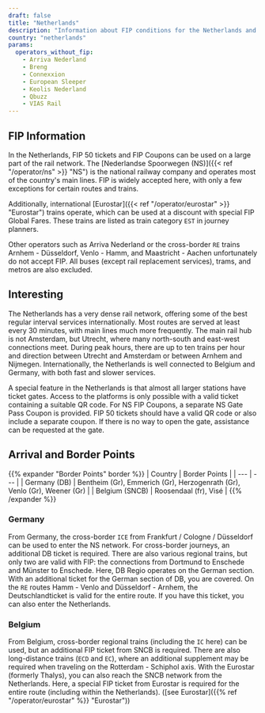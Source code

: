```yaml
---
draft: false
title: "Netherlands"
description: "Information about FIP conditions for the Netherlands and which operators offer discounts."
country: "netherlands"
params:
  operators_without_fip:
    - Arriva Nederland
    - Breng
    - Connexxion
    - European Sleeper
    - Keolis Nederland
    - Qbuzz
    - VIAS Rail
---
```


## FIP Information

In the Netherlands, FIP 50 tickets and FIP Coupons can be used on a large part of the rail network. The [Nederlandse Spoorwegen (NS)]({{< ref "/operator/ns" >}} "NS") is the national railway company and operates most of the country's main lines. FIP is widely accepted here, with only a few exceptions for certain routes and trains.

Additionally, international [Eurostar]({{< ref "/operator/eurostar" >}} "Eurostar") trains operate, which can be used at a discount with special FIP Global Fares. These trains are listed as train category `EST` in journey planners.

Other operators such as Arriva Nederland or the cross-border `RE` trains Arnhem - Düsseldorf, Venlo - Hamm, and Maastricht - Aachen unfortunately do not accept FIP. All buses (except rail replacement services), trams, and metros are also excluded.

## Interesting

The Netherlands has a very dense rail network, offering some of the best regular interval services internationally. Most routes are served at least every 30 minutes, with main lines much more frequently. The main rail hub is not Amsterdam, but Utrecht, where many north-south and east-west connections meet. During peak hours, there are up to ten trains per hour and direction between Utrecht and Amsterdam or between Arnhem and Nijmegen. Internationally, the Netherlands is well connected to Belgium and Germany, with both fast and slower services.

A special feature in the Netherlands is that almost all larger stations have ticket gates. Access to the platforms is only possible with a valid ticket containing a suitable QR code. For NS FIP Coupons, a separate NS Gate Pass Coupon is provided. FIP 50 tickets should have a valid QR code or also include a separate coupon. If there is no way to open the gate, assistance can be requested at the gate.

## Arrival and Border Points

{{% expander "Border Points" border %}}
| Country | Border Points |
| --- | --- |
| Germany (DB) | Bentheim (Gr), Emmerich (Gr), Herzogenrath (Gr), Venlo (Gr), Weener (Gr) |
| Belgium (SNCB) | Roosendaal (fr), Visé |
{{% /expander %}}

### Germany

From Germany, the cross-border `ICE` from Frankfurt / Cologne / Düsseldorf can be used to enter the NS network. For cross-border journeys, an additional DB ticket is required. There are also various regional trains, but only two are valid with FIP: the connections from Dortmund to Enschede and Münster to Enschede. Here, DB Regio operates on the German section. With an additional ticket for the German section of DB, you are covered. On the `RE` routes Hamm - Venlo and Düsseldorf - Arnhem, the Deutschlandticket is valid for the entire route. If you have this ticket, you can also enter the Netherlands.

### Belgium

From Belgium, cross-border regional trains (including the `IC` here) can be used, but an additional FIP ticket from SNCB is required. There are also long-distance trains (`ECD` and `EC`), where an additional supplement may be required when traveling on the Rotterdam - Schiphol axis. With the Eurostar (formerly Thalys), you can also reach the SNCB network from the Netherlands. Here, a special FIP ticket from Eurostar is required for the entire route (including within the Netherlands). ([see Eurostar]({{% ref "/operator/eurostar" %}} "Eurostar"))
